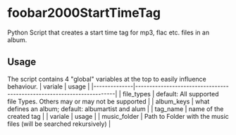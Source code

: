 # foobar2000StartTimeTag
Python Script that creates a start time tag for mp3, flac etc. files in an album.

## Usage
The script contains 4 "global" variables at the top to easily influence behaviour.
| variale      | usage                                                                 |
|--------------|-----------------------------------------------------------------------|
| file_types   | default: All supported file Types. Others may or may not be supported |
| album_keys   | what defines an album; default: albumartist and alum                  |
| tag_name     | name of the created tag                                               |
| variale      | usage                                                                 |
| music_folder | Path to Folder with the music files (will be searched rekursively)    |

